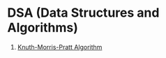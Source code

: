 # DSA (Data Structures and Algorithms)

1. [Knuth-Morris-Pratt Algorithm](https://github.com/saru95/DSA/blob/master/KMP.cpp)